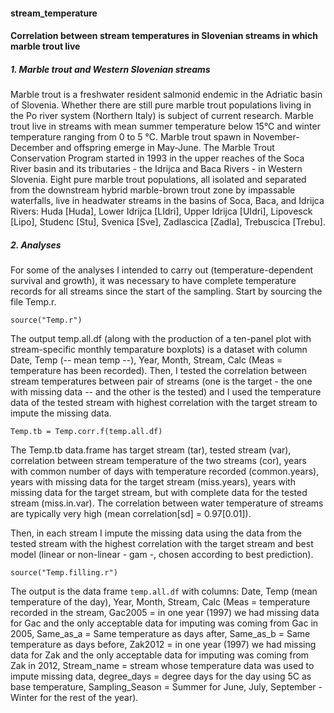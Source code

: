 
#### stream_temperature

#### Correlation between stream temperatures in Slovenian streams in which marble trout live 


##### 1. Marble trout and Western Slovenian streams

Marble trout is a freshwater resident salmonid endemic in the Adriatic basin of Slovenia. Whether there are still pure marble trout populations living in the Po river system (Northern Italy) is subject of current research. Marble trout live in streams with mean summer temperature below 15°C and winter temperature ranging from 0 to 5 °C. Marble trout spawn in November-December and offspring emerge in May-June. 
The Marble Trout Conservation Program started in 1993 in the upper reaches of the Soca River basin and its tributaries - the Idrijca and Baca Rivers - in Western Slovenia. Eight pure marble trout populations, all isolated and separated from the downstream hybrid marble-brown trout zone by impassable waterfalls, live in headwater streams in the basins of Soca, Baca, and Idrijca Rivers: Huda [Huda], Lower Idrijca [LIdri], Upper Idrijca [UIdri], Lipovesck [Lipo], Studenc [Stu], Svenica [Sve], Zadlascica [Zadla], Trebuscica [Trebu].

##### 2. Analyses

For some of the analyses I intended to carry out (temperature-dependent survival and growth), it was necessary to have complete temperature records for all streams since the start of the sampling. Start by sourcing the file Temp.r.


```{r}
source("Temp.r")
```


The output temp.all.df (along with the production of a ten-panel plot with stream-specific monthly temparature boxplots) is a dataset with column Date, Temp (-- mean temp --), Year, Month, Stream, Calc (Meas = temperature has been recorded). Then, I tested the correlation between stream temperatures between pair of streams (one is the target - the one with missing data -- and the other is the tested) and I used the temperature data of the tested stream with highest correlation with the target stream to impute the missing data.

```{r}
Temp.tb = Temp.corr.f(temp.all.df)
```

The Temp.tb data.frame has target stream (tar), tested stream (var), correlation between stream temperature of the two streams (cor), 
years with common number of days with temperature recorded (common.years), years with missing data for the target stream (miss.years), years with missing data for the target stream, but with complete data for the tested stream (miss.in.var).
The correlation between water temperature of streams are typically very high (mean correlation[sd] = 0.97[0.01]).

Then, in each stream I impute the missing data using the data from the tested stream with the highest correlation with the target stream and best model (linear or non-linear - gam -, chosen according to best prediction).

```{r}
source("Temp.filling.r")
```

The output is the data frame `temp.all.df` with columns: Date, Temp (mean temperature of the day), Year, Month, Stream, 
Calc (Meas = temperature recorded in the stream, Gac2005 = in one year (1997) we had missing data for Gac and the only acceptable data for imputing was coming from Gac in 2005, Same_as_a = Same temperature as days after, Same_as_b = Same temperature as days before, Zak2012 = in one year (1997) we had missing data for Zak and the only acceptable data for imputing was coming from Zak in 2012, Stream_name = stream whose temperature data was used to impute missing data, degree_days = degree days for the day using 5C as base temperature, Sampling_Season = Summer for June, July, September - Winter for the rest of the year).   
